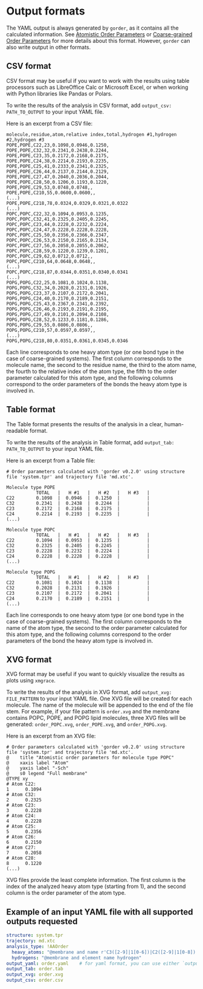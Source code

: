 # Output formats

The YAML output is always generated by `gorder`, as it contains all the calculated information. See [Atomistic Order Parameters](aaorder_basics.md) or [Coarse-grained Order Parameters](cgorder_basics.md) for more details about this format. However, `gorder` can also write output in other formats.

## CSV format

CSV format may be useful if you want to work with the results using table processors such as LibreOffice Calc or Microsoft Excel, or when working with Python libraries like Pandas or Polars.

To write the results of the analysis in CSV format, add `output_csv: PATH_TO_OUTPUT` to your input YAML file.

Here is an excerpt from a CSV file:
```csv
molecule,residue,atom,relative index,total,hydrogen #1,hydrogen #2,hydrogen #3
POPE,POPE,C22,23,0.1098,0.0946,0.1250,
POPE,POPE,C32,32,0.2341,0.2438,0.2244,
POPE,POPE,C23,35,0.2172,0.2168,0.2175,
POPE,POPE,C24,38,0.2214,0.2193,0.2235,
POPE,POPE,C25,41,0.2333,0.2341,0.2325,
POPE,POPE,C26,44,0.2137,0.2144,0.2129,
POPE,POPE,C27,47,0.2040,0.2036,0.2044,
POPE,POPE,C28,50,0.1206,0.1193,0.1220,
POPE,POPE,C29,53,0.0748,0.0748,,
POPE,POPE,C210,55,0.0600,0.0600,,
(...)
POPE,POPE,C218,78,0.0324,0.0329,0.0321,0.0322
(...)
POPC,POPC,C22,32,0.1094,0.0953,0.1235,
POPC,POPC,C32,41,0.2325,0.2405,0.2245,
POPC,POPC,C23,44,0.2228,0.2232,0.2224,
POPC,POPC,C24,47,0.2228,0.2228,0.2228,
POPC,POPC,C25,50,0.2356,0.2366,0.2347,
POPC,POPC,C26,53,0.2150,0.2165,0.2134,
POPC,POPC,C27,56,0.2058,0.2055,0.2062,
POPC,POPC,C28,59,0.1220,0.1239,0.1201,
POPC,POPC,C29,62,0.0712,0.0712,,
POPC,POPC,C210,64,0.0648,0.0648,,
(...)
POPC,POPC,C218,87,0.0344,0.0351,0.0340,0.0341
(...)
POPG,POPG,C22,25,0.1081,0.1024,0.1138,
POPG,POPG,C32,34,0.2028,0.2131,0.1926,
POPG,POPG,C23,37,0.2107,0.2172,0.2041,
POPG,POPG,C24,40,0.2170,0.2189,0.2151,
POPG,POPG,C25,43,0.2367,0.2341,0.2392,
POPG,POPG,C26,46,0.2193,0.2191,0.2195,
POPG,POPG,C27,49,0.2101,0.2094,0.2108,
POPG,POPG,C28,52,0.1233,0.1181,0.1286,
POPG,POPG,C29,55,0.0806,0.0806,,
POPG,POPG,C210,57,0.0597,0.0597,,
(...)
POPG,POPG,C218,80,0.0351,0.0361,0.0345,0.0346
```

Each line corresponds to one heavy atom type (or one bond type in the case of coarse-grained systems). The first column corresponds to the molecule name, the second to the residue name, the third to the atom name, the fourth to the relative index of the atom type, the fifth to the order parameter calculated for this atom type, and the following columns correspond to the order parameters of the bonds the heavy atom type is involved in.

## Table format

The Table format presents the results of the analysis in a clear, human-readable format.

To write the results of the analysis in Table format, add `output_tab: PATH_TO_OUTPUT` to your input YAML file.

Here is an excerpt from a Table file:

```text
# Order parameters calculated with 'gorder v0.2.0' using structure file 'system.tpr' and trajectory file 'md.xtc'.

Molecule type POPE
           TOTAL   |   H #1   |   H #2   |   H #3   |
C22        0.1098  |  0.0946  |  0.1250  |          |
C32        0.2341  |  0.2438  |  0.2244  |          |
C23        0.2172  |  0.2168  |  0.2175  |          |
C24        0.2214  |  0.2193  |  0.2235  |          |
(...)

Molecule type POPC
           TOTAL   |   H #1   |   H #2   |   H #3   |
C22        0.1094  |  0.0953  |  0.1235  |          |
C32        0.2325  |  0.2405  |  0.2245  |          |
C23        0.2228  |  0.2232  |  0.2224  |          |
C24        0.2228  |  0.2228  |  0.2228  |          |
(...)

Molecule type POPG
           TOTAL   |   H #1   |   H #2   |   H #3   |
C22        0.1081  |  0.1024  |  0.1138  |          |
C32        0.2028  |  0.2131  |  0.1926  |          |
C23        0.2107  |  0.2172  |  0.2041  |          |
C24        0.2170  |  0.2189  |  0.2151  |          |
(...)
```

Each line corresponds to one heavy atom type (or one bond type in the case of coarse-grained systems). The first column corresponds to the name of the atom type, the second to the order parameter calculated for this atom type, and the following columns correspond to the order parameters of the bond the heavy atom type is involved in.

## XVG format

XVG format may be useful if you want to quickly visualize the results as plots using `xmgrace`.

To write the results of the analysis in XVG format, add `output_xvg: FILE_PATTERN` to your input YAML file. One XVG file will be created for each molecule. The name of the molecule will be appended to the end of the file stem. For example, if your file pattern is `order.xvg` and the membrane contains POPC, POPE, and POPG lipid molecules, three XVG files will be generated: `order_POPC.xvg`, `order_POPE.xvg`, and `order_POPG.xvg`.

Here is an excerpt from an XVG file:

```text
# Order parameters calculated with 'gorder v0.2.0' using structure file 'system.tpr' and trajectory file 'md.xtc'.
@    title "Atomistic order parameters for molecule type POPC"
@    xaxis label "Atom"
@    yaxis label "-Sch"
@    s0 legend "Full membrane"
@TYPE xy
# Atom C22:
1      0.1094 
# Atom C32:
2      0.2325 
# Atom C23:
3      0.2228 
# Atom C24:
4      0.2228 
# Atom C25:
5      0.2356 
# Atom C26:
6      0.2150 
# Atom C27:
7      0.2058 
# Atom C28:
8      0.1220 
(...)
```

XVG files provide the least complete information. The first column is the index of the analyzed heavy atom type (starting from 1), and the second column is the order parameter of the atom type.

## Example of an input YAML file with all supported outputs requested

```yaml
structure: system.tpr
trajectory: md.xtc
analysis_type: !AAOrder
  heavy_atoms: "@membrane and name r'C3([2-9]|1[0-6])|C2([2-9]|1[0-8])'"
  hydrogens: "@membrane and element name hydrogen"
output_yaml: order.yaml    # for yaml format, you can use either `output` or `output_yaml`
output_tab: order.tab
output_xvg: order.xvg
output_csv: order.csv
```